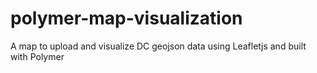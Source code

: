 # polymer-map-visualization
A map to upload and visualize DC geojson data using Leafletjs and built with Polymer
